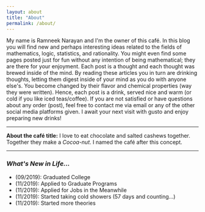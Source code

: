 ```yaml
---
layout: about
title: "About"
permalink: /about/
---
```


My name is Ramneek Narayan and I'm the owner of this café. In this blog you will find new and perhaps interesting ideas related to the fields of mathematics, logic, statistics, and rationality. You might even find some pages posted just for fun without any intention of being mathematical; they are there for your enjoyment. Each post is a thought and each thought was brewed inside of the mind. By reading these articles you in turn are drinking thoughts, letting them digest inside of your mind as you do with anyone else's. You become changed by their flavor and chemical properties (way they were written). Hence, each post is a drink, served nice and warm (or cold if you like iced teas/coffee). If you are not satisfied or have questions about any order (post), feel free to contact me via email or any of the other social media platforms given. I await your next visit with gusto and enjoy preparing new drinks!

---

**About the café title:** I love to eat chocolate and salted cashews together. Together they make a *Cocoa-nut*. I named the café after this concept.

---

### *What's New in Life...*

- (09/2019): Graduated College <i class="fas fa-laugh-wink"></i>
- (11/2019): Applied to Graduate Programs <i class="fas fa-pencil-alt"></i>
- (11/2019): Applied for Jobs in the Meanwhile <i class="fas fa-file-signature"></i>
- (11/2019): Started taking cold showers (57 days and counting...) <i class="fas fa-shower"></i> 
- (11/2019): Started more theories <i class="fas fa-square-root-alt"></i>
